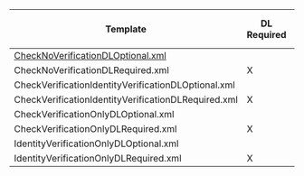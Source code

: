 | Template                                             | DL  Required  | Verify  Check  | Verify  ID  | Certification Terminal ID  (Guar/Non)  |
|------------------------------------------------------|---------------|----------------|-------------|----------------------------------------|
| [CheckNoVerificationDLOptional.xml](CheckNoVerficationDLOptional.xml)                    |               |                |             | 1010 / 2010                            |
| CheckNoVerificationDLRequired.xml                    | X             |                |             | 1011 / 2011                            |
| CheckVerificationIdentityVerificationDLOptional.xml  |               | X              | X           | 1012 / 2012                            |
| CheckVerificationIdentityVerificationDLRequired.xml  | X             | X              | X           | 1013 / 2013                            |
| CheckVerificationOnlyDLOptional.xml                  |               | X              |             | 1014 / 2014                            |
| CheckVerificationOnlyDLRequired.xml                  | X             | X              |             | 1015 / 2015                            |
| IdentityVerificationOnlyDLOptional.xml               |               |                | X           | 1016 / 2016                            |
| IdentityVerificationOnlyDLRequired.xml               | X             |                | X           | 1017 / 2017                            |
